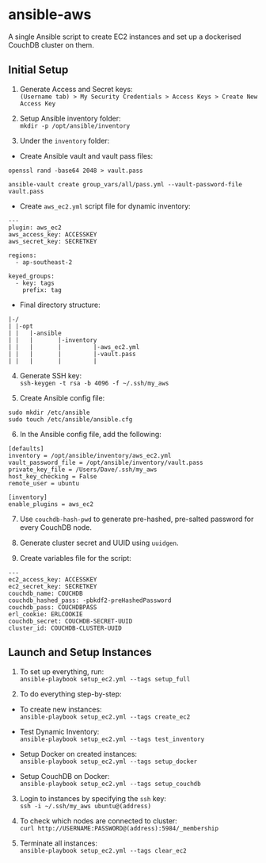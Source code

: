 # ansible-aws
A single Ansible script to create EC2 instances and set up a dockerised CouchDB cluster on them. 

## Initial Setup
1. Generate Access and Secret keys:\
`(Username tab) > My Security Credentials > Access Keys > Create New Access Key`

2. Setup Ansible inventory folder:\
`mkdir -p /opt/ansible/inventory`

3. Under the `inventory` folder:
  * Create Ansible vault and vault pass files:
  ```
  openssl rand -base64 2048 > vault.pass
  
  ansible-vault create group_vars/all/pass.yml --vault-password-file vault.pass
  ```
  
  * Create `aws_ec2.yml` script file for dynamic inventory:
  ```
  ---
  plugin: aws_ec2
  aws_access_key: ACCESSKEY
  aws_secret_key: SECRETKEY

  regions:
    - ap-southeast-2

  keyed_groups:
    - key: tags
      prefix: tag

  ```
  
  * Final directory structure:
  ```
  |-/
  | |-opt
  | |   |-ansible
  | |   |       |-inventory
  | |   |       |         |-aws_ec2.yml
  | |   |       |         |-vault.pass
  | |   |       |         |
```
  
4. Generate SSH key:\
`ssh-keygen -t rsa -b 4096 -f ~/.ssh/my_aws`

5. Create Ansible config file:
```
sudo mkdir /etc/ansible
sudo touch /etc/ansible/ansible.cfg
```

6. In the Ansible config file, add the following:
```
[defaults]
inventory = /opt/ansible/inventory/aws_ec2.yml
vault_password_file = /opt/ansible/inventory/vault.pass
private_key_file = /Users/Dave/.ssh/my_aws
host_key_checking = False
remote_user = ubuntu

[inventory]
enable_plugins = aws_ec2
```
7. Use `couchdb-hash-pwd` to generate pre-hashed, pre-salted password for every CouchDB node.

8. Generate cluster secret and UUID using `uuidgen`.

9. Create variables file for the script:
```
---
ec2_access_key: ACCESSKEY
ec2_secret_key: SECRETKEY
couchdb_name: COUCHDB
couchdb_hashed_pass: -pbkdf2-preHashedPassword
couchdb_pass: COUCHDBPASS
erl_cookie: ERLCOOKIE
couchdb_secret: COUCHDB-SECRET-UUID
cluster_id: COUCHDB-CLUSTER-UUID
```

## Launch and Setup Instances

1. To set up everything, run:\
`ansible-playbook setup_ec2.yml --tags setup_full`

2. To do everything step-by-step:

* To create new instances:\
`ansible-playbook setup_ec2.yml --tags create_ec2`

* Test Dynamic Inventory:\
`ansible-playbook setup_ec2.yml --tags test_inventory`

* Setup Docker on created instances:\
`ansible-playbook setup_ec2.yml --tags setup_docker`

* Setup CouchDB on Docker:\
`ansible-playbook setup_ec2.yml --tags setup_couchdb`

3. Login to instances by specifying the `ssh` key:\
`ssh -i ~/.ssh/my_aws ubuntu@(address)`

4. To check which nodes are connected to cluster:\
`curl http://USERNAME:PASSWORD@(address):5984/_membership`

5. Terminate all instances:\
`ansible-playbook setup_ec2.yml --tags clear_ec2`
